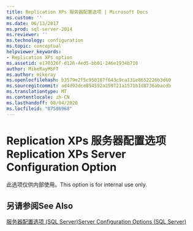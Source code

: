 ```yaml
---
title: Replication XPs 服务器配置选项 | Microsoft Docs
ms.custom: ''
ms.date: 06/13/2017
ms.prod: sql-server-2014
ms.reviewer: ''
ms.technology: configuration
ms.topic: conceptual
helpviewer_keywords:
- Replication XPs option
ms.assetid: e170326f-d126-4ed5-bb01-246e1934b710
author: MikeRayMSFT
ms.author: mikeray
ms.openlocfilehash: b3579e2f5c950187f643c9ca131e8652226b3d60
ms.sourcegitcommit: ad4d92dce894592a259721a1571b1d8736abacdb
ms.translationtype: MT
ms.contentlocale: zh-CN
ms.lasthandoff: 08/04/2020
ms.locfileid: "87586968"
---
```

# <a name="replication-xps-server-configuration-option"></a><span data-ttu-id="cbb79-102">Replication XPs 服务器配置选项</span><span class="sxs-lookup"><span data-stu-id="cbb79-102">Replication XPs Server Configuration Option</span></span>
  <span data-ttu-id="cbb79-103">此选项仅供内部使用。</span><span class="sxs-lookup"><span data-stu-id="cbb79-103">This option is for internal use only.</span></span>  
  
## <a name="see-also"></a><span data-ttu-id="cbb79-104">另请参阅</span><span class="sxs-lookup"><span data-stu-id="cbb79-104">See Also</span></span>  
 [<span data-ttu-id="cbb79-105">服务器配置选项 (SQL Server)</span><span class="sxs-lookup"><span data-stu-id="cbb79-105">Server Configuration Options &#40;SQL Server&#41;</span></span>](server-configuration-options-sql-server.md)  
  
  
